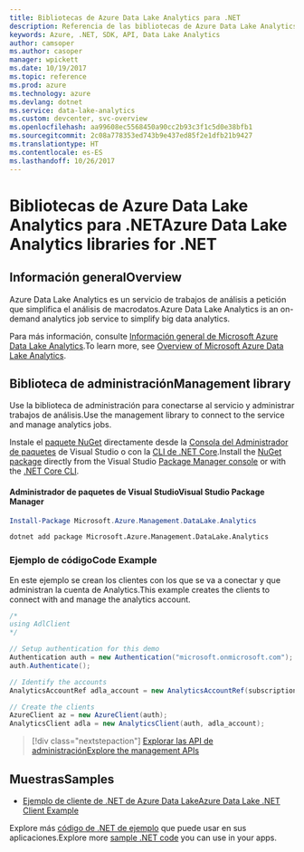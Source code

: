 ```yaml
---
title: Bibliotecas de Azure Data Lake Analytics para .NET
description: Referencia de las bibliotecas de Azure Data Lake Analytics para .NET
keywords: Azure, .NET, SDK, API, Data Lake Analytics
author: camsoper
ms.author: casoper
manager: wpickett
ms.date: 10/19/2017
ms.topic: reference
ms.prod: azure
ms.technology: azure
ms.devlang: dotnet
ms.service: data-lake-analytics
ms.custom: devcenter, svc-overview
ms.openlocfilehash: aa99608ec5568450a90cc2b93c3f1c5d0e38bfb1
ms.sourcegitcommit: 2c08a778353ed743b9e437ed85f2e1dfb21b9427
ms.translationtype: HT
ms.contentlocale: es-ES
ms.lasthandoff: 10/26/2017
---
```

# <a name="azure-data-lake-analytics-libraries-for-net"></a><span data-ttu-id="66eb8-104">Bibliotecas de Azure Data Lake Analytics para .NET</span><span class="sxs-lookup"><span data-stu-id="66eb8-104">Azure Data Lake Analytics libraries for .NET</span></span>

## <a name="overview"></a><span data-ttu-id="66eb8-105">Información general</span><span class="sxs-lookup"><span data-stu-id="66eb8-105">Overview</span></span>

<span data-ttu-id="66eb8-106">Azure Data Lake Analytics es un servicio de trabajos de análisis a petición que simplifica el análisis de macrodatos.</span><span class="sxs-lookup"><span data-stu-id="66eb8-106">Azure Data Lake Analytics is an on-demand analytics job service to simplify big data analytics.</span></span>

<span data-ttu-id="66eb8-107">Para más información, consulte [Información general de Microsoft Azure Data Lake Analytics](/azure/data-lake-analytics/data-lake-analytics-overview).</span><span class="sxs-lookup"><span data-stu-id="66eb8-107">To learn more, see [Overview of Microsoft Azure Data Lake Analytics](/azure/data-lake-analytics/data-lake-analytics-overview).</span></span>

## <a name="management-library"></a><span data-ttu-id="66eb8-108">Biblioteca de administración</span><span class="sxs-lookup"><span data-stu-id="66eb8-108">Management library</span></span>

<span data-ttu-id="66eb8-109">Use la biblioteca de administración para conectarse al servicio y administrar trabajos de análisis.</span><span class="sxs-lookup"><span data-stu-id="66eb8-109">Use the management library to connect to the service and manage analytics jobs.</span></span>

<span data-ttu-id="66eb8-110">Instale el [paquete NuGet](https://www.nuget.org/packages/Microsoft.Azure.Management.DataLake.Analytics) directamente desde la [Consola del Administrador de paquetes][PackageManager] de Visual Studio o con la [CLI de .NET Core][DotNetCLI].</span><span class="sxs-lookup"><span data-stu-id="66eb8-110">Install the [NuGet package](https://www.nuget.org/packages/Microsoft.Azure.Management.DataLake.Analytics) directly from the Visual Studio [Package Manager console][PackageManager] or with the [.NET Core CLI][DotNetCLI].</span></span>

#### <a name="visual-studio-package-manager"></a><span data-ttu-id="66eb8-111">Administrador de paquetes de Visual Studio</span><span class="sxs-lookup"><span data-stu-id="66eb8-111">Visual Studio Package Manager</span></span>

```powershell
Install-Package Microsoft.Azure.Management.DataLake.Analytics
```

```bash
dotnet add package Microsoft.Azure.Management.DataLake.Analytics
```

### <a name="code-example"></a><span data-ttu-id="66eb8-112">Ejemplo de código</span><span class="sxs-lookup"><span data-stu-id="66eb8-112">Code Example</span></span>

<span data-ttu-id="66eb8-113">En este ejemplo se crean los clientes con los que se va a conectar y que administran la cuenta de Analytics.</span><span class="sxs-lookup"><span data-stu-id="66eb8-113">This example creates the clients to connect with and manage the analytics account.</span></span>

```csharp
/*
using AdlClient 
*/

// Setup authentication for this demo
Authentication auth = new Authentication("microsoft.onmicrosoft.com"); // change this to YOUR tenant
auth.Authenticate();

// Identify the accounts
AnalyticsAccountRef adla_account = new AnalyticsAccountRef(subscriptionId, resourceGroup, userName);

// Create the clients
AzureClient az = new AzureClient(auth);
AnalyticsClient adla = new AnalyticsClient(auth, adla_account);
```

> [!div class="nextstepaction"]
> [<span data-ttu-id="66eb8-114">Explorar las API de administración</span><span class="sxs-lookup"><span data-stu-id="66eb8-114">Explore the management APIs</span></span>](/dotnet/api/overview/azure/datalakeanalytics/management)

## <a name="samples"></a><span data-ttu-id="66eb8-115">Muestras</span><span class="sxs-lookup"><span data-stu-id="66eb8-115">Samples</span></span>
* [<span data-ttu-id="66eb8-116">Ejemplo de cliente de .NET de Azure Data Lake</span><span class="sxs-lookup"><span data-stu-id="66eb8-116">Azure Data Lake .NET Client Example</span></span>](https://azure.microsoft.com/en-us/resources/samples/data-lake-dotnet-client/)

<span data-ttu-id="66eb8-117">Explore más [código de .NET de ejemplo](https://azure.microsoft.com/resources/samples/?platform=dotnet) que puede usar en sus aplicaciones.</span><span class="sxs-lookup"><span data-stu-id="66eb8-117">Explore more [sample .NET code](https://azure.microsoft.com/resources/samples/?platform=dotnet) you can use in your apps.</span></span>

[PackageManager]: https://docs.microsoft.com/nuget/tools/package-manager-console
[DotNetCLI]: https://docs.microsoft.com/dotnet/core/tools/dotnet-add-package
